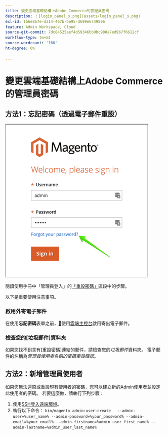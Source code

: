 ```yaml
---
title: 變更雲端基礎結構上Adobe Commerce的管理員密碼
description: ！[login_panel_s.png](assets/login_panel_s.png)
exl-id: 1b6e867e-d314-4e7b-be95-d699e6749896
feature: Admin Workspace, Cloud
source-git-commit: 7dc84525aef4d59346bb9bc980a7ed9b7f6612cf
workflow-type: tm+mt
source-wordcount: '160'
ht-degree: 0%

---
```


# 變更雲端基礎結構上Adobe Commerce的管理員密碼

## 方法1：忘記密碼（透過電子郵件重設）

![login_panel_s.png](assets/login_panel_s.png)

閱讀使用手冊中「管理員登入」的[「重設密碼」](https://experienceleague.adobe.com/docs/commerce-admin/start/admin/admin-signin.html#admin-sign-in)區段中的步驟。

以下是重要使用注意事項。

### 啟用外寄電子郵件

在使用&#x200B;**忘記密碼**&#x200B;表單之前，[&#128279;](https://experienceleague.adobe.com/docs/commerce-cloud-service/user-guide/project/outgoing-emails.html)使用[雲端主控台](https://experienceleague.adobe.com/docs/commerce-cloud-service/user-guide/project/overview.html)啟用寄出電子郵件。

### 檢查您的[垃圾郵件]資料夾

如果您找不到含有[重設密碼]連結的郵件，請檢查您的&#x200B;*垃圾郵件*&#x200B;資料夾。 電子郵件的名稱為&#x200B;*管理員使用者名稱的密碼重設確認*。

## 方法2：新增管理員使用者

如果您無法還原或重設現有使用者的密碼，您可以建立新的Admin使用者並設定此使用者的密碼。 若要這麼做，請執行下列步驟：

1. 使用[SSH登入遠端環境](https://experienceleague.adobe.com/docs/commerce-cloud-service/user-guide/develop/secure-connections.html)。
1. 執行以下命令： `bin/magento admin:user:create   --admin-user=%user_name% --admin-password=%your_password% --admin-email=%your_email% --admin-firstname=%admin_user_first_name% --admin-lastname=%admin_user_last_name%`
